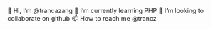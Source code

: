 👋 Hi, I’m @trancazang
🌱 I’m currently learning PHP
💞️ I’m looking to collaborate on github
📫 How to reach me @trancz
